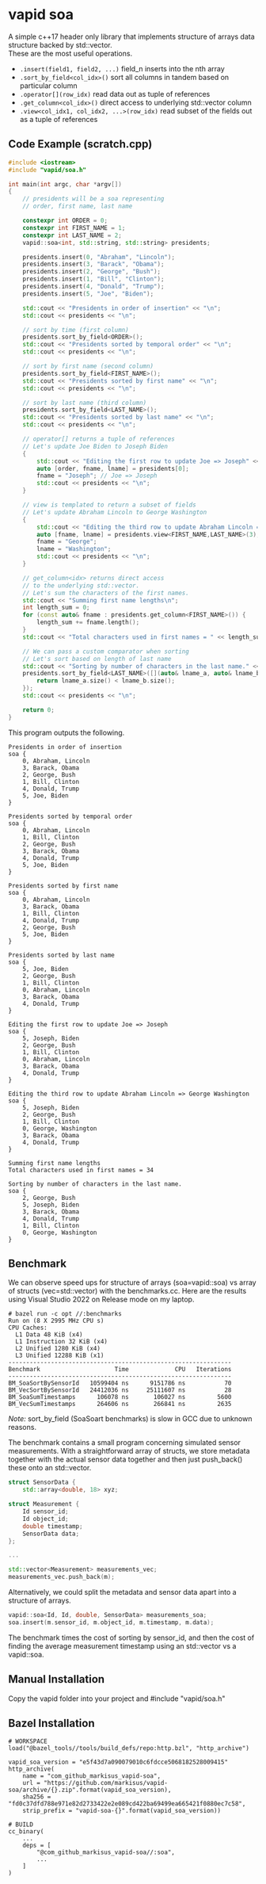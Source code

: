# vapid soa
A simple c++17 header only library that implements structure of arrays data structure backed by std::vector.  
These are the most useful operations.  
- `.insert(field1, field2, ...)` field_n inserts into the nth array
- `.sort_by_field<col_idx>()` sort all columns in tandem based on particular column 
- `.operator[](row_idx)` read data out as tuple of references
- `.get_column<col_idx>()` direct access to underlying std::vector column
- `.view<col_idx1, col_idx2, ...>(row_idx)` read subset of the fields out as a tuple of references

Code Example (scratch.cpp)
------------------------

```c++
#include <iostream>
#include "vapid/soa.h"

int main(int argc, char *argv[])
{
    // presidents will be a soa representing
    // order, first name, last name

    constexpr int ORDER = 0;
    constexpr int FIRST_NAME = 1;
    constexpr int LAST_NAME = 2;
    vapid::soa<int, std::string, std::string> presidents;

    presidents.insert(0, "Abraham", "Lincoln");
    presidents.insert(3, "Barack", "Obama");
    presidents.insert(2, "George", "Bush");
    presidents.insert(1, "Bill", "Clinton");
    presidents.insert(4, "Donald", "Trump");
    presidents.insert(5, "Joe", "Biden");

    std::cout << "Presidents in order of insertion" << "\n";
    std::cout << presidents << "\n";

    // sort by time (first column)
    presidents.sort_by_field<ORDER>();
    std::cout << "Presidents sorted by temporal order" << "\n";
    std::cout << presidents << "\n";

    // sort by first name (second column)
    presidents.sort_by_field<FIRST_NAME>();
    std::cout << "Presidents sorted by first name" << "\n";
    std::cout << presidents << "\n";

    // sort by last name (third column)
    presidents.sort_by_field<LAST_NAME>();
    std::cout << "Presidents sorted by last name" << "\n";
    std::cout << presidents << "\n";

    // operator[] returns a tuple of references
    // Let's update Joe Biden to Joseph Biden
    {
        std::cout << "Editing the first row to update Joe => Joseph" << "\n";
        auto [order, fname, lname] = presidents[0];
        fname = "Joseph"; // Joe => Joseph
        std::cout << presidents << "\n";
    }

    // view is templated to return a subset of fields 
    // Let's update Abraham Lincoln to George Washington
    {
        std::cout << "Editing the third row to update Abraham Lincoln => George Washington" << "\n";
        auto [fname, lname] = presidents.view<FIRST_NAME,LAST_NAME>(3);
        fname = "George";
        lname = "Washington";
        std::cout << presidents << "\n";
    }

    // get_column<idx> returns direct access
    // to the underlying std::vector.
    // Let's sum the characters of the first names.
    std::cout << "Summing first name lengths\n";
    int length_sum = 0;
    for (const auto& fname : presidents.get_column<FIRST_NAME>()) {
        length_sum += fname.length();
    }
    std::cout << "Total characters used in first names = " << length_sum << "\n\n";

    // We can pass a custom comparator when sorting
    // Let's sort based on length of last name
    std::cout << "Sorting by number of characters in the last name." << "\n";
    presidents.sort_by_field<LAST_NAME>([](auto& lname_a, auto& lname_b){ 
        return lname_a.size() < lname_b.size();
    });
    std::cout << presidents << "\n";

    return 0;
}
```
This program outputs the following.
```
Presidents in order of insertion
soa {
	0, Abraham, Lincoln
	3, Barack, Obama
	2, George, Bush
	1, Bill, Clinton
	4, Donald, Trump
	5, Joe, Biden
}

Presidents sorted by temporal order
soa {
	0, Abraham, Lincoln
	1, Bill, Clinton
	2, George, Bush
	3, Barack, Obama
	4, Donald, Trump
	5, Joe, Biden
}

Presidents sorted by first name
soa {
	0, Abraham, Lincoln
	3, Barack, Obama
	1, Bill, Clinton
	4, Donald, Trump
	2, George, Bush
	5, Joe, Biden
}

Presidents sorted by last name
soa {
	5, Joe, Biden
	2, George, Bush
	1, Bill, Clinton
	0, Abraham, Lincoln
	3, Barack, Obama
	4, Donald, Trump
}

Editing the first row to update Joe => Joseph
soa {
	5, Joseph, Biden
	2, George, Bush
	1, Bill, Clinton
	0, Abraham, Lincoln
	3, Barack, Obama
	4, Donald, Trump
}

Editing the third row to update Abraham Lincoln => George Washington
soa {
	5, Joseph, Biden
	2, George, Bush
	1, Bill, Clinton
	0, George, Washington
	3, Barack, Obama
	4, Donald, Trump
}

Summing first name lengths
Total characters used in first names = 34

Sorting by number of characters in the last name.
soa {
	2, George, Bush
	5, Joseph, Biden
	3, Barack, Obama
	4, Donald, Trump
	1, Bill, Clinton
	0, George, Washington
}

```

Benchmark
-------
We can observe speed ups for structure of arrays (soa=vapid::soa) vs array of structs (vec=std::vector) with the benchmarks.cc.
Here are the results using Visual Studio 2022 on Release mode on my laptop.

```
# bazel run -c opt //:benchmarks
Run on (8 X 2995 MHz CPU s)
CPU Caches:
  L1 Data 48 KiB (x4)
  L1 Instruction 32 KiB (x4)
  L2 Unified 1280 KiB (x4)
  L3 Unified 12288 KiB (x1)
---------------------------------------------------------------
Benchmark                     Time             CPU   Iterations
---------------------------------------------------------------
BM_SoaSortBySensorId   10599404 ns      9151786 ns           70
BM_VecSortBySensorId   24412036 ns     25111607 ns           28
BM_SoaSumTimestamps      106078 ns       106027 ns         5600
BM_VecSumTimestamps      264606 ns       266841 ns         2635
```

*Note:* sort_by_field (SoaSoart benchmarks) is slow in GCC due to unknown reasons.

The benchmark contains a small program concerning simulated sensor measurements. With a straightforward array of structs, we store metadata together with the actual sensor data together and then just push_back() these onto an std::vector.
```c++
struct SensorData {
    std::array<double, 18> xyz;

struct Measurement {
    Id sensor_id;
    Id object_id;
    double timestamp;
    SensorData data;
};

...

std::vector<Measurement> measurements_vec;
measurements_vec.push_back(m);
```
Alternatively, we could split the metadata and sensor data apart into a structure of arrays.
```c++
vapid::soa<Id, Id, double, SensorData> measurements_soa;
soa.insert(m.sensor_id, m.object_id, m.timestamp, m.data);
```

The benchmark times the cost of sorting by sensor_id, and then the cost of finding the average measurement timestamp using an std::vector vs a vapid::soa.

Manual Installation
-----------
Copy the vapid folder into your project and #include "vapid/soa.h"  
  
Bazel Installation
------
```starlark
# WORKSPACE
load("@bazel_tools//tools/build_defs/repo:http.bzl", "http_archive")

vapid_soa_version = "e5f43d7a090079010c6fdcce5068182528009415"
http_archive(
    name = "com_github_markisus_vapid-soa",
    url = "https://github.com/markisus/vapid-soa/archive/{}.zip".format(vapid_soa_version),
    sha256 = "fd0c37dfd788e971e82d2733422e2e089cd422ba69499ea665421f0880ec7c58",
    strip_prefix = "vapid-soa-{}".format(vapid_soa_version))

```
```starlark
# BUILD
cc_binary(
    ...
    deps = [
        "@com_github_markisus_vapid-soa//:soa",
        ...
    ]
)
```

